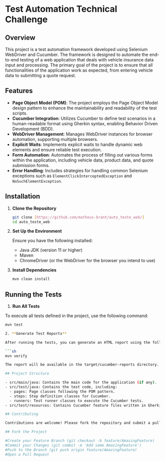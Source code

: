 # Test Automation Technical Challenge

## Overview

This project is a test automation framework developed using Selenium WebDriver and Cucumber. The framework is designed to automate the end-to-end testing of a web application that deals with vehicle insurance data input and processing. The primary goal of the project is to ensure that all functionalities of the application work as expected, from entering vehicle data to submitting a quote request.

## Features

- **Page Object Model (POM)**: The project employs the Page Object Model design pattern to enhance the maintainability and readability of the test scripts.
- **Cucumber Integration**: Utilizes Cucumber to define test scenarios in a human-readable format using Gherkin syntax, enabling Behavior Driven Development (BDD).
- **WebDriver Management**: Manages WebDriver instances for browser automation, supporting multiple browsers.
- **Explicit Waits**: Implements explicit waits to handle dynamic web elements and ensure reliable test execution.
- **Form Automation**: Automates the process of filling out various forms within the application, including vehicle data, product data, and quote submission forms.
- **Error Handling**: Includes strategies for handling common Selenium exceptions such as `ElementClickInterceptedException` and `NoSuchElementException`.

## Installation

1. **Clone the Repository**

   ```sh
   git clone [https://github.com/matheus-brant/auto_teste_web/]
   cd auto_teste_web

2. **Set Up the Environment**

   Ensure you have the following installed:

   - Java JDK (version 11 or higher)
   - Maven
   - ChromeDriver (or the WebDriver for the browser you intend to use)
  
3. **Install Dependencies**

   ```sh
   mvn clean install

## Running the Tests

1. **Run All Tests**

To execute all tests defined in the project, use the following command:

```sh
mvn test

2. **Generate Test Reports**

After running the tests, you can generate an HTML report using the following command:

```sh
mvn verify

The report will be available in the target/cucumber-reports directory.

## Project Structure

- src/main/java: Contains the main code for the application (if any).
- src/test/java: Contains the test code, including:
  - pages: Page classes following the POM pattern.
  - steps: Step definition classes for Cucumber.
  - runners: Test runner classes to execute the Cucumber tests.
- src/test/resources: Contains Cucumber feature files written in Gherkin syntax.

## Contributing

Contributions are welcome! Please fork the repository and submit a pull request with your changes.

## Fork the Project

#Create your Feature Branch (git checkout -b feature/AmazingFeature)
#Commit your Changes (git commit -m 'Add some AmazingFeature')
#Push to the Branch (git push origin feature/AmazingFeature)
#Open a Pull Request

